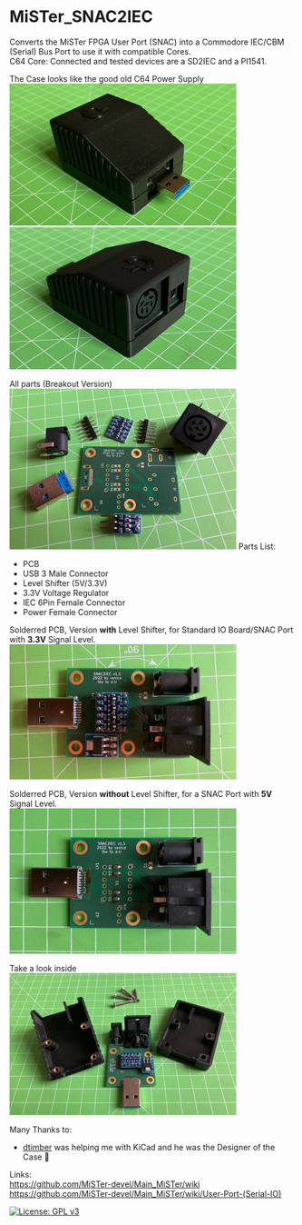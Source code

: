 # MiSTer_SNAC2IEC
Converts the MiSTer FPGA User Port (SNAC) into a Commodore IEC/CBM (Serial) Bus Port to use it with compatible Cores.  
C64 Core: Connected and tested devices are a SD2IEC and a PI1541.  
  
The Case looks like the good old C64 Power Supply  
<img src="https://github.com/venice1200/MiSTer_SNAC2IEC/blob/main/Pictures/Case_Front_Side.jpg" width="400" class="center" />
<img src="https://github.com/venice1200/MiSTer_SNAC2IEC/blob/main/Pictures/Case_Back_Side.jpg" width="400" class="center" />
  
All parts (Breakout Version)  
<img src="https://github.com/venice1200/MiSTer_SNAC2IEC/blob/main/Pictures/Parts.jpg" width="400" class="center" />
Parts List:  
* PCB
* USB 3 Male Connector 
* Level Shifter (5V/3.3V)
* 3.3V Voltage Regulator
* IEC 6Pin Female Connector
* Power Female Connector  
  
Solderred PCB, Version **with** Level Shifter, for Standard IO Board/SNAC Port with **3.3V** Signal Level.  
<img src="https://github.com/venice1200/MiSTer_SNAC2IEC/blob/main/Pictures/Complete_with_Levelshifter.jpg" width="400" class="center" />
  
Solderred PCB, Version **without** Level Shifter, for a SNAC Port with **5V** Signal Level.  
<img src="https://github.com/venice1200/MiSTer_SNAC2IEC/blob/main/Pictures/Complete_no_Levelshifter.jpg" width="400" class="center" />

Take a look inside  
<img src="https://github.com/venice1200/MiSTer_SNAC2IEC/blob/main/Pictures/Case_Open.jpg" width="400" class="center" />
  
Many Thanks to:
*  [dtimber](https://github.com/dtimber) was helping me with KiCad and he was the Designer of the Case 🚀
  
Links:  
https://github.com/MiSTer-devel/Main_MiSTer/wiki  
https://github.com/MiSTer-devel/Main_MiSTer/wiki/User-Port-(Serial-IO)  
  
  
[![License: GPL v3](https://img.shields.io/badge/License-GPLv3-blue.svg)](https://www.gnu.org/licenses/gpl-3.0)
